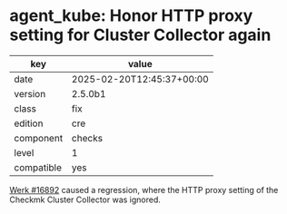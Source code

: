 [//]: # (werk v2)
# agent_kube: Honor HTTP proxy setting for Cluster Collector again

key        | value
---------- | ---
date       | 2025-02-20T12:45:37+00:00
version    | 2.5.0b1
class      | fix
edition    | cre
component  | checks
level      | 1
compatible | yes

[Werk #16892](https://checkmk.com/werk/16892) caused a regression, where the HTTP proxy setting of the Checkmk Cluster Collector was ignored.
